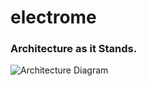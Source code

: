 # electrome

### Architecture as it Stands.

![Architecture Diagram](https://drive.google.com/open?id=1EwJLvuV41ypss21c7dxQwKGP2p3lIK_9 "Electrome Architecture")

